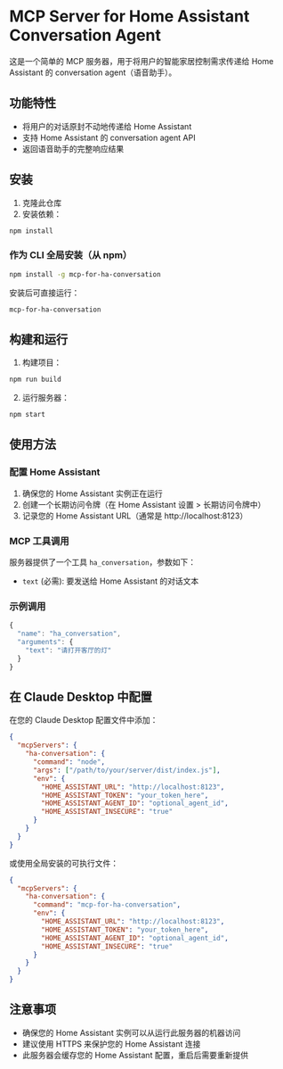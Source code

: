 # MCP Server for Home Assistant Conversation Agent

这是一个简单的 MCP 服务器，用于将用户的智能家居控制需求传递给 Home Assistant 的 conversation agent（语音助手）。

## 功能特性

- 将用户的对话原封不动地传递给 Home Assistant
- 支持 Home Assistant 的 conversation agent API
- 返回语音助手的完整响应结果

## 安装

1. 克隆此仓库
2. 安装依赖：
```bash
npm install
```

### 作为 CLI 全局安装（从 npm）

```bash
npm install -g mcp-for-ha-conversation
```

安装后可直接运行：

```bash
mcp-for-ha-conversation
```

## 构建和运行

1. 构建项目：
```bash
npm run build
```

2. 运行服务器：
```bash
npm start
```

## 使用方法

### 配置 Home Assistant

1. 确保您的 Home Assistant 实例正在运行
2. 创建一个长期访问令牌（在 Home Assistant 设置 > 长期访问令牌中）
3. 记录您的 Home Assistant URL（通常是 http://localhost:8123）

### MCP 工具调用

服务器提供了一个工具 `ha_conversation`，参数如下：

- `text` (必需): 要发送给 Home Assistant 的对话文本

### 示例调用

```javascript
{
  "name": "ha_conversation",
  "arguments": {
    "text": "请打开客厅的灯"
  }
}
```

## 在 Claude Desktop 中配置

在您的 Claude Desktop 配置文件中添加：

```json
{
  "mcpServers": {
    "ha-conversation": {
      "command": "node",
      "args": ["/path/to/your/server/dist/index.js"],
      "env": {
        "HOME_ASSISTANT_URL": "http://localhost:8123",
        "HOME_ASSISTANT_TOKEN": "your_token_here",
        "HOME_ASSISTANT_AGENT_ID": "optional_agent_id",
        "HOME_ASSISTANT_INSECURE": "true"
      }
    }
  }
}
```

或使用全局安装的可执行文件：

```json
{
  "mcpServers": {
    "ha-conversation": {
      "command": "mcp-for-ha-conversation",
      "env": {
        "HOME_ASSISTANT_URL": "http://localhost:8123",
        "HOME_ASSISTANT_TOKEN": "your_token_here",
        "HOME_ASSISTANT_AGENT_ID": "optional_agent_id",
        "HOME_ASSISTANT_INSECURE": "true"
      }
    }
  }
}
```

## 注意事项

- 确保您的 Home Assistant 实例可以从运行此服务器的机器访问
- 建议使用 HTTPS 来保护您的 Home Assistant 连接
- 此服务器会缓存您的 Home Assistant 配置，重启后需要重新提供